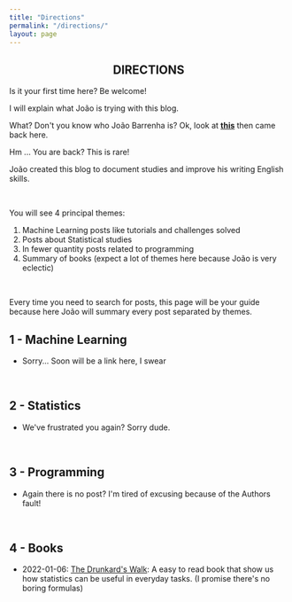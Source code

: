 ```yaml
---
title: "Directions"
permalink: "/directions/"
layout: page
---
```


<h2 align = "center"> DIRECTIONS </h2>

Is it your first time here? 
Be welcome!

I will explain what João is trying with this blog.

What? Don't you know who João Barrenha is?
Ok, look at **[this](README.md)** then came back here.

Hm ... You are back? This is rare!

João created this blog to document studies and improve his writing English skills.

<br>

You will see 4 principal themes:
1. Machine Learning posts like tutorials and challenges solved
2. Posts about Statistical studies
3. In fewer quantity posts related to programming
4. Summary of books (expect a lot of themes here because João is very eclectic)

<br>

Every time you need to search for posts, this page will be your guide because here João will summary every post separated by themes.

## **1 - Machine Learning**
  - Sorry... Soon will be a link here, I swear
<br>

## **2 - Statistics**
  - We've frustrated you again? Sorry dude.
<br>

## **3 - Programming**
  - Again there is no post? I'm tired of excusing because of the Authors fault!
<br>

## **4 - Books**
- 2022-01-06: [The Drunkard's Walk](_posts/2022-01-06-drunkard.md): A easy to read book that show us how statistics can be useful in everyday tasks. (I promise there's no boring formulas)
